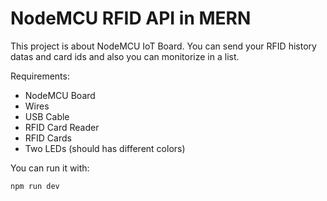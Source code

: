 # NodeMCU RFID API in MERN
This project is about NodeMCU IoT Board. You can send your RFID history datas and card ids and also you can monitorize in a list.

Requirements:
- NodeMCU Board
- Wires
- USB Cable
- RFID Card Reader
- RFID Cards
- Two LEDs (should has different colors)


You can run it with:
```
npm run dev
```
